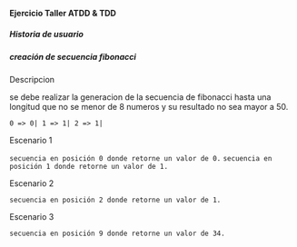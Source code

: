 
**Ejercicio Taller ATDD & TDD**

##### Historia de usuario

##### creación de secuencia fibonacci

Descripcion

se debe realizar la generacion de la secuencia de fibonacci 
hasta una longitud que no se menor de 8 numeros y su resultado
no sea mayor a 50.

`0 => 0|
1 => 1|
2 => 1|`

Escenario 1

`secuencia en posición 0 donde retorne un valor de 0.` 
`secuencia en posición 1 donde retorne un valor de 1.`

Escenario 2

`secuencia en posición 2 donde retorne un valor de 1.` 

Escenario 3

`secuencia en posición 9 donde retorne un valor de 34.`


